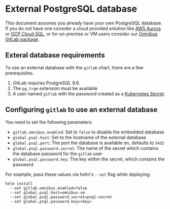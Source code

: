 # External PostgreSQL database

This document assumes you already have your own PostgreSQL database. If you do not have one consider a cloud provided solution like [AWS Aurora](https://aws.amazon.com/rds/aurora/) or [GCP Cloud SQL](https://cloud.google.com/sql/), or for on-premise or VM users consider our [Omnibus GitLab package](./external-omnibus-psql.md).

## Exteral database requirements

To use an external database with the `gitlab` chart, there are a few prerequisites.

1. GitLab requires PostgreSQL 9.6.
1. The `pg_trgm` extension must be available
1. A user named `gitlab` with the password created as a [Kubernetes Secret](../../installation/secrets.md#postgres-password).

## Configuring `gitlab` to use an external database

You need to set the following parameters: 
* `gitlab.omnibus.enabled`: Set to `false` to disable the embedded database
* `global.psql.host`: Set to the hostname of the external database
* `global.psql.port`: The port the database is available on, defaults to `5432`
* `global.psql.password.secret`: The name of the secret which contains the database password for the `gitlab` user
* `global.psql.password.key`: The key within the secret, which contains the password

For example, pass these values via helm's `--set` flag while deploying:

```
helm install
  --set gitlab.omnibus.enabled=false
  --set global.psql.host=omnibus-vm
  --set global.psql.password.secret=psql-secret
  --set global.psql.password.key=<key>
```